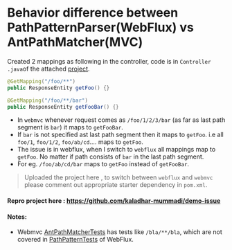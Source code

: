 # Behavior difference between PathPatternParser(WebFlux) vs AntPathMatcher(MVC)

Created 2 mappings as following in the controller, code is in `Controller
.java`of the attached [project](https://github.com/kaladhar-mummadi/demo-issue).
```java
@GetMapping("/foo/**")
public ResponseEntity getFoo() {}

@GetMapping("/foo/**/bar")
public ResponseEntity getFooBar() {}
```

- In `webmvc` whenever request comes as `/foo/1/2/3/bar` (as far as last path segment
 is `bar`) it maps to `getFooBar`.
- If `bar` is not specified ast last path segment then it maps to `getFoo`. i.e all `foo/1`, `foo/1/2`, `foo/ab/cd`.... maps to `getFoo`.
- The issue is in webflux, when I switch to `webflux` all mappings map to
 `getFoo`. No matter if path consists of `bar` in the last path segment.
- For eg. `/foo/ab/cd/bar` maps to `getFoo` instead of `getFooBar`.

> Uploaded the project here , to switch between `webflux` and `webmvc` please comment out
appropriate starter dependency in `pom.xml`.

#### Repro project here : https://github.com/kaladhar-mummadi/demo-issue
#### Notes:
- Webmvc [AntPathMatcherTests](https://github.com/spring-projects/spring-framework/blob/master/spring-core/src/test/java/org/springframework/util/AntPathMatcherTests.java#L103) has tests like `/bla/**/bla`, which are not covered in
 [PathPatternTests](https://github.com/spring-projects/spring-framework/blob/master/spring-web/src/test/java/org/springframework/web/util/pattern/PathPatternTests.java) of WebFlux. 
